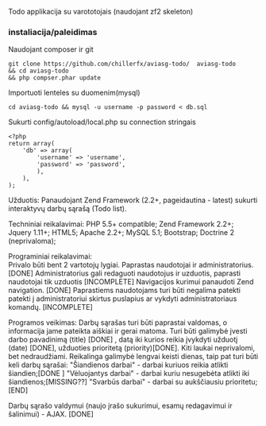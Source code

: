 Todo applikacija su varototojais (naudojant zf2 skeleton)

### instaliacija/paleidimas
 Naudojant composer ir git

```
git clone https://github.com/chillerfx/aviasg-todo/  aviasg-todo 
&& cd aviasg-todo
&& php compser.phar update

```

 Importuoti lenteles su duomenim(mysql)
```
cd aviasg-todo && mysql -u username -p password < db.sql
```

 Sukurti  config/autoload/local.php su connection stringais
```
<?php
return array(
    'db' => array(
        'username' => 'username',
        'password' => 'password',          
    	),
	),
);
```




Užduotis:
Panaudojant Zend Framework (2.2+, pageidautina - latest) sukurti interaktyvų darbų sąrašą (Todo list).
 
Techniniai reikalavimai:
PHP 5.5+ compatible;
Zend Framework 2.2+;
Jquery 1.11+;
HTML5;
Apache 2.2+;
MySQL 5.1;
Bootstrap;
Doctrine 2 (neprivaloma);
   
Programiniai reikalavimai:     
Privalo būti bent 2 vartotojų lygiai. Paprastas naudotojai ir administratorius. [DONE]
Administratorius gali redaguoti naudotojus ir uzduotis, paprasti naudotojai tik uzduotis [INCOMPLETE]
Navigacijos kurimui panaudoti  Zend navigation. [DONE]
Paprastiems naudotojams turi būti negalima patekti patekti į administratoriui skirtus puslapius ar vykdyti administratoriaus komandų. [INCOMPLETE]
      
Programos veikimas:
Darbų sąrašas turi būti paprastai valdomas, o informacija jame pateikta aiškiai ir gerai matoma. Turi būti galimybė įvesti darbo pavadinimą (title) [DONE] , datą iki kurios reikia įvykdyti užduotį (date) [DONE], užduoties prioritetą (priority)[DONE].
Kiti laukai neprivalomi, bet nedraudžiami. Reikalinga galimybė lengvai keisti dienas, taip pat turi būti keli darbų sąrašai:
"Šiandienos darbai"     - darbai kuriuos reikia atlikti šiandien;[DONE ]
"Vėluojantys darbai"    - darbai kuriu nesugebėta atlikti iki šiandienos;[MISSING??]
"Svarbūs darbai"        - darbai su aukščiausiu prioritetu; [END]
 
Darbų sąrašo valdymui (naujo įrašo sukurimui, esamų redagavimui ir šalinimui) - AJAX. [DONE]
 